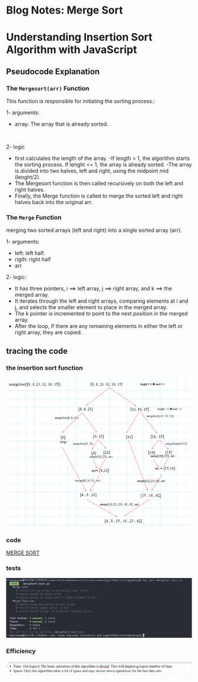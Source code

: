 # Blog Notes: Merge Sort

# Understanding Insertion Sort Algorithm with JavaScript

## Pseudocode Explanation

### The `Mergesort(arr)` Function

This function is responsible for initiating the sorting process.:<br>

1- arguments:

- array: The array that is already sorted.

  <br>

2- logic

- first calculates the length of the array.
  -If length > 1, the algorithm starts the sorting process. If lenght <= 1, the array is already sorted.
  -The array is divided into two halves, left and right, using the midpoint mid (lenght/2).
- The Mergesort function is then called recursively on both the left and right halves.
- Finally, the Merge function is called to merge the sorted left and right halves back into the original arr.

### The `Merge` Function

merging two sorted arrays (left and right) into a single sorted array (arr).<br>

1- arguments:

- left: left half.
- rigth: right half
- arr

2- logic:

- It has three pointers, i ==> left array, j ==> right array, and k ==> the merged array.
- It iterates through the left and right arrays, comparing elements at i and j, and selects the smaller element to place in the merged array.
- The k pointer is incremented to point to the next position in the merged array.
- After the loop, if there are any remaining elements in either the left or right array, they are copied.

## tracing the code

### the insertion sort function

![sort](./vis.png)

### code

[MERGE SORT](./mergeSort.js) <br>

### tests

![tests](./tests.png)

### Efficiency

![eff](./eff.png)
